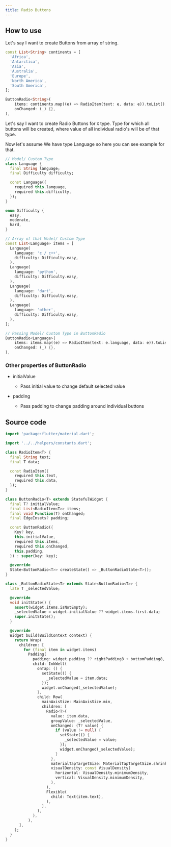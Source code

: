 ```yaml
---
title: Radio Buttons
---
```


## How to use

Let's say I want to create Buttons from array of string.

```dart
const List<String> continents = [
  'Africa',
  'Antarctica',
  'Asia',
  'Australia',
  'Europe',
  'North America',
  'South America',
];
```

```dart
ButtonRadio<String>(
    items: continents.map((e) => RadioItem(text: e, data: e)).toList(),
    onChanged: (_) {},
),
```

Let's say I want to create Radio Buttons for `X` type. Type for which all buttons will be created, where value of all individual radio's will be of that type.

Now let's assume We have type Language so here you can see example for that.


```dart
// Model/ Custom Type
class Language {
  final String language;
  final Difficulty difficulty;

  const Language({
    required this.language,
    required this.difficulty,
  });
}

enum Difficulty {
  easy,
  moderate,
  hard,
}
```

```dart
// Array of that Model/ Custom Type
const List<Language> items = [
  Language(
    language: 'c / c++',
    difficulty: Difficulty.easy,
  ),
  Language(
    language: 'python',
    difficulty: Difficulty.easy,
  ),
  Language(
    language: 'dart',
    difficulty: Difficulty.easy,
  ),
  Language(
    language: 'other',
    difficulty: Difficulty.easy,
  ),
];
```

```dart
// Passing Model/ Custom Type in ButtonRadio 
ButtonRadio<Language>(
    items: items.map((e) => RadioItem(text: e.language, data: e)).toList(),
    onChanged: (_) {},
),
```

### Other properties of ButtonRadio

- initialValue
    - Pass initial value to change default selected value

- padding
    - Pass padding to change padding around individual buttons

## Source code

```dart
import 'package:flutter/material.dart';

import '../../helpers/constants.dart';

class RadioItem<T> {
  final String text;
  final T data;

  const RadioItem({
    required this.text,
    required this.data,
  });
}

class ButtonRadio<T> extends StatefulWidget {
  final T? initialValue;
  final List<RadioItem<T>> items;
  final void Function(T) onChanged;
  final EdgeInsets? padding;

  const ButtonRadio({
    Key? key,
    this.initialValue,
    required this.items,
    required this.onChanged,
    this.padding,
  }) : super(key: key);

  @override
  State<ButtonRadio<T>> createState() => _ButtonRadioState<T>();
}

class _ButtonRadioState<T> extends State<ButtonRadio<T>> {
  late T _selectedValue;

  @override
  void initState() {
    assert(widget.items.isNotEmpty);
    _selectedValue = widget.initialValue ?? widget.items.first.data;
    super.initState();
  }

  @override
  Widget build(BuildContext context) {
    return Wrap(
      children: [
        for (final item in widget.items)
          Padding(
            padding: widget.padding ?? rightPadding8 + bottomPadding8,
            child: InkWell(
              onTap: () {
                setState(() {
                  _selectedValue = item.data;
                });
                widget.onChanged(_selectedValue);
              },
              child: Row(
                mainAxisSize: MainAxisSize.min,
                children: [
                  Radio<T>(
                    value: item.data,
                    groupValue: _selectedValue,
                    onChanged: (T? value) {
                      if (value != null) {
                        setState(() {
                          _selectedValue = value;
                        });
                        widget.onChanged(_selectedValue);
                      }
                    },
                    materialTapTargetSize: MaterialTapTargetSize.shrinkWrap,
                    visualDensity: const VisualDensity(
                      horizontal: VisualDensity.minimumDensity,
                      vertical: VisualDensity.minimumDensity,
                    ),
                  ),
                  Flexible(
                    child: Text(item.text),
                  ),
                ],
              ),
            ),
          ),
      ],
    );
  }
}
```
